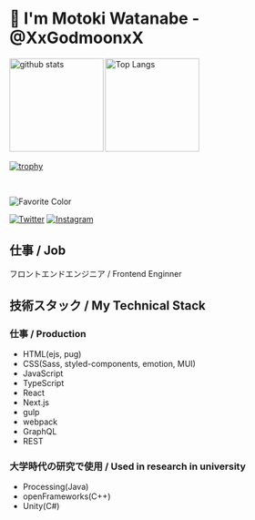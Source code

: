 # 👋 I'm Motoki Watanabe - @XxGodmoonxX

<div align="left"> 
  <img alt="github stats" height="164.5px" src="https://github-readme-stats.vercel.app/api?username=XxGodmoonxX&count_private=true&show_icons=true&theme=tokyonight" />
  <img alt="Top Langs" height="164.5px" src="https://github-readme-stats.vercel.app/api/top-langs/?username=XxGodmoonxX&layout=compact&theme=tokyonight&hide=c,asp,objective-c,makefile,c%2B%2B,objective-c%2B%2B,c%23,shaderlab" />
</div>

[![trophy](https://github-profile-trophy.vercel.app/?username=XxGodmoonxX&column=7&theme=tokyonight)](https://github.com/ryo-ma/github-profile-trophy)

<!-- ![](http://github-profile-summary-cards.vercel.app/api/cards/profile-details?username=XxGodmoonxX&theme=tokyonight) -->
<!-- ![](http://github-profile-summary-cards.vercel.app/api/cards/repos-per-language?username=XxGodmoonxX&theme=tokyonight) -->
<!-- ![](http://github-profile-summary-cards.vercel.app/api/cards/most-commit-language?username=XxGodmoonxX&theme=tokyonight) -->
<!-- ![](http://github-profile-summary-cards.vercel.app/api/cards/stats?username=XxGodmoonxX&theme=tokyonight) -->
<!-- ![](http://github-profile-summary-cards.vercel.app/api/cards/productive-time?username=XxGodmoonxX&theme=tokyonight&utcOffset=9) -->

<br>
  
![Favorite Color](https://img.shields.io/badge/Favorite%20Color-%230000ff-%230000ff)

[![Twitter](https://img.shields.io/twitter/follow/XxGodmoonxX?style=social)](https://twitter.com/XxGodmoonxX)
[![Instagram](https://img.shields.io/badge/Instagram-%40xxgodmoonxx-%23C13584)](https://www.instagram.com/xxgodmoonxx/)

## 仕事 / Job
フロントエンドエンジニア / Frontend Enginner

## 技術スタック / My Technical Stack

### 仕事 / Production

- HTML(ejs, pug)
- CSS(Sass, styled-components, emotion, MUI)
- JavaScript
- TypeScript
- React
- Next.js
- gulp
- webpack
- GraphQL
- REST

### 大学時代の研究で使用 / Used in research in university

- Processing(Java)
- openFrameworks(C++)
- Unity(C#)
